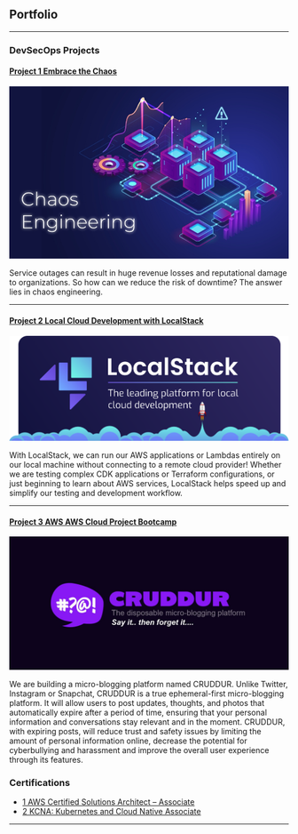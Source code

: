 ## Portfolio

---

### DevSecOps Projects

#### [Project 1 Embrace the Chaos](/chaos_page)
<img src="images/Chaos-Engineering-1.jpg?raw=true" width="1000">

Service outages can result in huge revenue losses and reputational damage to organizations. So how can we reduce the risk of downtime? The answer lies in chaos engineering.

---

#### [Project 2 Local Cloud Development with LocalStack](https://hashnode.localstack.cloud/smooth-transition-from-aws-to-localstack-for-your-dev-environment)
<img src="images/localstack-banner.svg?raw=true" width="1000">

With LocalStack, we can run our AWS applications or Lambdas entirely on our local machine without connecting to a remote cloud provider! Whether we are testing complex CDK applications or Terraform configurations, or just beginning to learn about AWS services, LocalStack helps speed up and simplify our testing and development workflow.

---

#### [Project 3 AWS AWS Cloud Project Bootcamp](https://github.com/madhusudhanbn/aws-bootcamp-cruddur-2023)
<img src="images/cruddur-banner.jpg" width="1000">

We are building a micro-blogging platform named CRUDDUR. Unlike Twitter, Instagram or Snapchat, CRUDDUR is a true ephemeral-first micro-blogging platform. It will allow users to post updates, thoughts, and photos that automatically expire after a period of time, ensuring that your personal information and conversations stay relevant and in the moment. CRUDDUR, with expiring posts, will reduce trust and safety issues by limiting the amount of personal information online, decrease the potential for cyberbullying and harassment and improve the overall user experience through its features.


### Certifications 
- [1 AWS Certified Solutions Architect – Associate](https://www.credly.com/badges/e0077a91-70d2-4b9f-aaa4-7dc2dcca3791?source=linked_in_profile)
- [2 KCNA: Kubernetes and Cloud Native Associate](https://www.credly.com/badges/14855628-10a6-4f92-bbd5-efbaff717b26/linked_in_profile)

---
<!-- 
[Project 2 Title](/pdf/sample_presentation.pdf)
<img src="images/dummy_thumbnail.jpg?raw=true"/>

---
[Project 3 Title](http://example.com/)
<img src="images/dummy_thumbnail.jpg?raw=true"/>

---

### Cloud Projects

- [Project 1 Title](http://example.com/)
- [Project 2 Title](http://example.com/)
- [Project 3 Title](http://example.com/)
- [Project 4 Title](http://example.com/)
- [Project 5 Title](http://example.com/) -->
